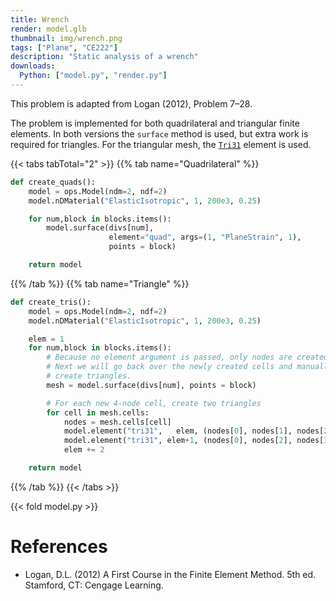 ```yaml
---
title: Wrench
render: model.glb
thumbnail: img/wrench.png
tags: ["Plane", "CE222"]
description: "Static analysis of a wrench"
downloads:
  Python: ["model.py", "render.py"]
---
```



This problem is adapted from Logan (2012), Problem 7–28.

The problem is implemented for both quadrilateral and triangular finite elements.
In both versions the `surface` method is used, but extra work is required for triangles.
For the triangular mesh, the [`Tri31`](https://opensees.stairlab.io/user/manual/model/elements/plane/Tri31.html) element is used.

{{< tabs tabTotal="2" >}}
{{% tab name="Quadrilateral" %}}
```python
def create_quads():
    model = ops.Model(ndm=2, ndf=2)
    model.nDMaterial("ElasticIsotropic", 1, 200e3, 0.25)

    for num,block in blocks.items():
        model.surface(divs[num],
                      element="quad", args=(1, "PlaneStrain", 1),
                      points = block)

    return model

```
{{% /tab %}}
{{% tab name="Triangle" %}}
```python
def create_tris():
    model = ops.Model(ndm=2, ndf=2)
    model.nDMaterial("ElasticIsotropic", 1, 200e3, 0.25)

    elem = 1
    for num,block in blocks.items():
        # Because no element argument is passed, only nodes are created.
        # Next we will go back over the newly created cells and manually
        # create triangles.
        mesh = model.surface(divs[num], points = block)

        # For each new 4-node cell, create two triangles
        for cell in mesh.cells:
            nodes = mesh.cells[cell]
            model.element("tri31",   elem, (nodes[0], nodes[1], nodes[2]), 10, "PlaneStrain", 1)
            model.element("tri31", elem+1, (nodes[0], nodes[2], nodes[3]), 10, "PlaneStrain", 1)
            elem += 2

    return model
```
{{% /tab %}}
{{< /tabs >}}


{{< fold model.py >}}





# References

- Logan, D.L. (2012) A First Course in the Finite Element Method. 5th ed. Stamford, CT: Cengage Learning.

